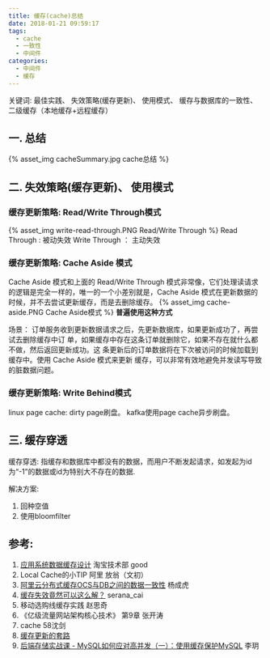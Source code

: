 ```yaml
---
title: 缓存(cache)总结
date: 2018-01-21 09:59:17
tags:
  - cache
  - 一致性  
  - 中间件
categories:
  - 中间件  
  - 缓存   
---
```


<p></p>
<!-- more -->  

关键词: 最佳实践、 失效策略(缓存更新)、 使用模式、 缓存与数据库的一致性、 二级缓存（本地缓存+远程缓存）

## 一. 总结
{% asset_img cacheSummary.jpg  cache总结 %}

## 二. 失效策略(缓存更新)、 使用模式

### 缓存更新策略: Read/Write Through模式
{% asset_img write-read-through.PNG  Read/Write Through %}
Read Through : 被动失效
Write Through ： 主动失效

### 缓存更新策略: Cache Aside 模式
Cache Aside 模式和上面的 Read/Write Through 模式非常像，它们处理读请求的逻辑是完全一样的，唯一的一个小差别就是，Cache Aside 模式在更新数据的时候，并不去尝试更新缓存，而是去删除缓存。
{% asset_img  cache-aside.PNG  Cache Aside模式 %}
**普遍使用这种方式**


场景：
订单服务收到更新数据请求之后，先更新数据库，如果更新成功了，再尝试去删除缓存中订 单，如果缓存中存在这条订单就删除它，如果不存在就什么都不做，然后返回更新成功。这 条更新后的订单数据将在下次被访问的时候加载到缓存中。使用 Cache Aside 模式来更新 缓存，可以非常有效地避免并发读写导致的脏数据问题。


### 缓存更新策略: Write Behind模式
linux page cache: dirty page刷盘。
kafka使用page cache异步刷盘。


## 三. 缓存穿透

缓存穿透: 指缓存和数据库中都没有的数据，而用户不断发起请求，如发起为id为“-1”的数据或id为特别大不存在的数据.

解决方案:
1. 回种空值
2. 使用bloomfilter


## 参考:

1. [应用系统数据缓存设计](https://www.geek-share.com/detail/2615401101.html) 淘宝技术部 good
2. Local Cache的小TIP  阿里 放翁（文初）
3. [阿里云分布式缓存OCS与DB之间的数据一致性](https://www.csdn.net/article/1970-01-01/2825234) 杨成虎
4. [缓存失效竟然可以这么解？](https://developer.aliyun.com/article/55842) serana_cai
5. 移动选购线缓存实践 赵思奇
6. 《亿级流量网站架构核心技术》 第9章 张开涛
7. cache 58沈剑
8. [缓存更新的套路](https://coolshell.cn/articles/17416.html)
9. [后端存储实战课 - MySQL如何应对高并发（一）：使用缓存保护MySQL]()  李玥